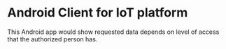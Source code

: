 # Android Client for IoT platform
This Android app would show requested data depends on level of access that the authorized person has.
